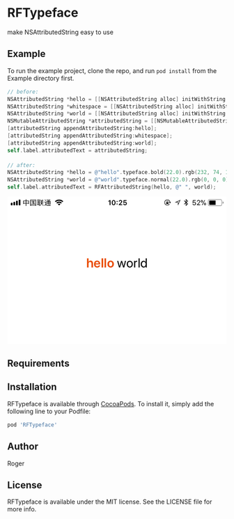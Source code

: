 # RFTypeface

make NSAttributedString easy to use



## Example

To run the example project, clone the repo, and run `pod install` from the Example directory first.

```objectivec
// before:
NSAttributedString *hello = [[NSAttributedString alloc] initWithString:@"hello" attributes:@{ NSFontAttributeName : [UIFont boldSystemFontOfSize:22.0], NSForegroundColorAttributeName : kRGB(232.0, 74.0, 1.0) }];
NSAttributedString *whitespace = [[NSAttributedString alloc] initWithString:@" "];
NSAttributedString *world = [[NSAttributedString alloc] initWithString:@"world" attributes:@{ NSFontAttributeName : [UIFont systemFontOfSize:22.0], NSForegroundColorAttributeName : [UIColor blackColor] }];
NSMutableAttributedString *attributedString = [[NSMutableAttributedString alloc] init];
[attributedString appendAttributedString:hello];
[attributedString appendAttributedString:whitespace];
[attributedString appendAttributedString:world];
self.label.attributedText = attributedString;
    
// after:
NSAttributedString *hello = @"hello".typeface.bold(22.0).rgb(232, 74, 1).build;
NSAttributedString *world = @"world".typeface.normal(22.0).rgb(0, 0, 0).build;
self.label.attributedText = RFAttributedString(hello, @" ", world);
```

![](./Screenshots/IMG_2710(20171209-102605).jpg)

## Requirements

## Installation

RFTypeface is available through [CocoaPods](http://cocoapods.org). To install
it, simply add the following line to your Podfile:

```ruby
pod 'RFTypeface'
```

## Author

Roger

## License

RFTypeface is available under the MIT license. See the LICENSE file for more info.
